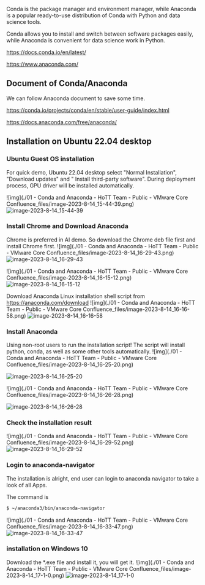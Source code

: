 
Conda is the package manager and environment manager, while Anaconda is a popular ready-to-use distribution of Conda with Python and data science tools.

Conda allows you to install and switch between software packages easily, while Anaconda is convenient for data science work in Python.

https://docs.conda.io/en/latest/

https://www.anaconda.com/

## Document of Conda/Anaconda

We can follow Anaconda document to save some time.

https://conda.io/projects/conda/en/stable/user-guide/index.html

https://docs.anaconda.com/free/anaconda/

## Installation on Ubuntu 22.04 desktop

### Ubuntu Guest OS installation

For quick demo, Ubuntu 22.04 desktop select "Normal Installation", "Download updates" and " Install third-party software".
During deployment process, GPU driver will be installed automatically. 

![img](./01 - Conda and Anaconda - HoTT Team - Public - VMware Core Confluence_files/image-2023-8-14_15-44-39.png)
![image-2023-8-14_15-44-39](https://github.com/router-gao/ai-demos/assets/144886373/58a690ab-8220-4cea-a637-222cbc43396f)


### Install Chrome and Download Anaconda 

Chrome is preferred in AI demo. So download the Chrome deb file first and install Chrome first. 
![img](./01 - Conda and Anaconda - HoTT Team - Public - VMware Core Confluence_files/image-2023-8-14_16-29-43.png)
![image-2023-8-14_16-29-43](https://github.com/router-gao/ai-demos/assets/144886373/ba3028f1-fe39-4849-8065-07ef7da40c80)



![img](./01 - Conda and Anaconda - HoTT Team - Public - VMware Core Confluence_files/image-2023-8-14_16-15-12.png)
![image-2023-8-14_16-15-12](https://github.com/router-gao/ai-demos/assets/144886373/a2dbdcda-5d80-452a-8bf9-1bea9efdc520)



Download Anaconda Linux installation shell script from https://anaconda.com/download
![img](./01 - Conda and Anaconda - HoTT Team - Public - VMware Core Confluence_files/image-2023-8-14_16-16-58.png)
![image-2023-8-14_16-16-58](https://github.com/router-gao/ai-demos/assets/144886373/17b6e1ef-b305-4d37-979e-4c777eca7b08)


### Install Anaconda

Using non-root users to run the installation script! The script will install python, conda, as well as some other tools automatically.
![img](./01 - Conda and Anaconda - HoTT Team - Public - VMware Core Confluence_files/image-2023-8-14_16-25-20.png) 

![image-2023-8-14_16-25-20](https://github.com/router-gao/ai-demos/assets/144886373/ed757124-fbf5-4b95-8478-a84a708ff3b6)


![img](./01 - Conda and Anaconda - HoTT Team - Public - VMware Core Confluence_files/image-2023-8-14_16-26-28.png)

![image-2023-8-14_16-26-28](https://github.com/router-gao/ai-demos/assets/144886373/bbf59ef1-c253-4561-985b-bac0f3cfa2f3)

 

### Check the installation result

![img](./01 - Conda and Anaconda - HoTT Team - Public - VMware Core Confluence_files/image-2023-8-14_16-29-52.png)
![image-2023-8-14_16-29-52](https://github.com/router-gao/ai-demos/assets/144886373/1de49f47-4954-4359-8020-529754218af7)


### Login to anaconda-navigator

The installation is alright, end user can login to anaconda navigator to take a look of all Apps.

The command is 

```bash
$ ~/anaconda3/bin/anaconda-navigator
```

![img](./01 - Conda and Anaconda - HoTT Team - Public - VMware Core Confluence_files/image-2023-8-14_16-33-47.png)
![image-2023-8-14_16-33-47](https://github.com/router-gao/ai-demos/assets/144886373/4aecf902-a74d-42d8-befa-254f1ed9289c)


### installation on Windows 10

Download the *.exe file and install it, you will get it.
![img](./01 - Conda and Anaconda - HoTT Team - Public - VMware Core Confluence_files/image-2023-8-14_17-1-0.png)
![image-2023-8-14_17-1-0](https://github.com/router-gao/ai-demos/assets/144886373/759fcd76-eb3b-42b1-a7c8-298550764248)


